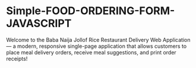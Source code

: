 # Simple-FOOD-ORDERING-FORM-JAVASCRIPT
Welcome to the Baba Naija Jollof Rice Restaurant Delivery Web Application — a modern, responsive single-page application that allows customers to place meal delivery orders, receive meal suggestions, and print order receipts!
